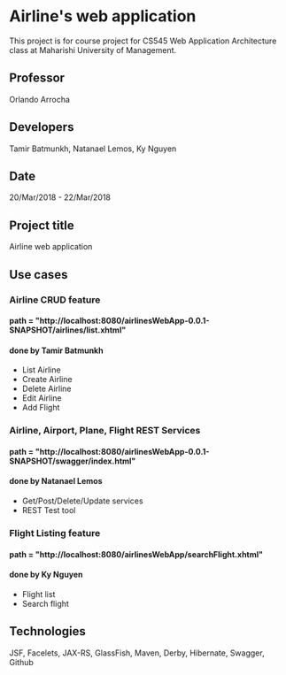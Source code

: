 # Airline's web application
This project is for course project for CS545 Web Application Architecture class at Maharishi University of Management.

## Professor 
Orlando Arrocha

## Developers
Tamir Batmunkh, Natanael Lemos, Ky Nguyen 

## Date 
20/Mar/2018 - 22/Mar/2018

## Project title 
Airline web application

## Use cases

### Airline CRUD feature 
#### path = "http://localhost:8080/airlinesWebApp-0.0.1-SNAPSHOT/airlines/list.xhtml"
#### done by Tamir Batmunkh
- List Airline
- Create Airline
- Delete Airline
- Edit Airline
- Add Flight

### Airline, Airport, Plane, Flight REST Services
#### path = "http://localhost:8080/airlinesWebApp-0.0.1-SNAPSHOT/swagger/index.html"
#### done by Natanael Lemos
- Get/Post/Delete/Update services
- REST Test tool

### Flight Listing feature
#### path = "http://localhost:8080/airlinesWebApp/searchFlight.xhtml"
#### done by Ky Nguyen
- Flight list
- Search flight

## Technologies
JSF, Facelets, JAX-RS,
GlassFish, Maven, Derby, Hibernate,
Swagger,
Github
